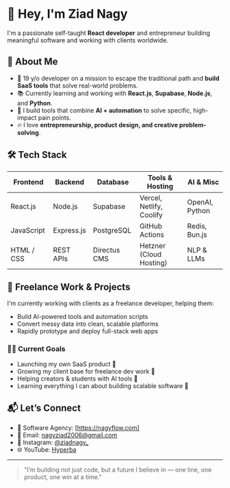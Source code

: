# 👋 Hey, I'm Ziad Nagy

I'm a passionate self-taught **React developer** and entrepreneur building meaningful software and working with clients worldwide.

## 🚀 About Me

- 🎯 19 y/o developer on a mission to escape the traditional path and **build SaaS tools** that solve real-world problems.
- 📚 Currently learning and working with **React.js**, **Supabase**, **Node.js**, and **Python**.
- 🧠 I build tools that combine **AI + automation** to solve specific, high-impact pain points.
- 🔥 I love **entrepreneurship, product design, and creative problem-solving**.

## 🛠️ Tech Stack

| Frontend     | Backend        | Database       | Tools & Hosting          | AI & Misc |
|--------------|----------------|----------------|---------------------------|-----------|
| React.js     | Node.js        | Supabase       | Vercel, Netlify, Coolify  | OpenAI, Python |
| JavaScript   | Express.js     | PostgreSQL     | GitHub Actions            | Redis, Bun.js |
| HTML / CSS   | REST APIs      | Directus CMS   | Hetzner (Cloud Hosting)   | NLP & LLMs |

## 💼 Freelance Work & Projects

I'm currently working with clients as a freelance developer, helping them:
- Build AI-powered tools and automation scripts
- Convert messy data into clean, scalable platforms
- Rapidly prototype and deploy full-stack web apps

### 👨‍💻 Current Goals

- Launching my own SaaS product 🚀  
- Growing my client base for freelance dev work 💼  
- Helping creators & students with AI tools 📲  
- Learning everything I can about building scalable software 🧠

## 📬 Let’s Connect

- 💼 Software Agency: [https://nagyflow.com]
- 📧 Email: nagyziad2006@gmail.com
- 🧠 Instagram: [@ziadnagy_](https://instagram.com/ziadnagy_)
- 🌐 YouTube: [Hyperba](https://www.youtube.com/@Hyperba)

---

> "I’m building not just code, but a future I believe in — one line, one product, one win at a time."

